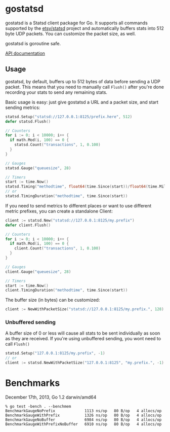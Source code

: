 gostatsd
========

gostatsd is a Statsd client package for Go. It supports all commands supported
by the [etsy/statsd](https://github.com/etsy/statsd/) project and automatically
buffers stats into 512 byte UDP packets. You can customize the packet size, as
well.

gostatsd is goroutine safe.

[API documentation](http://godoc.org/github.com/stvp/gostatsd)

Usage
-----

gostatsd, by default, buffers up to 512 bytes of data before sending a UDP
packet. This means that you need to manually call `Flush()` after you're done
recording your stats to send any remaining stats.

Basic usage is easy: just give gostatsd a URL and a packet size, and start
sending metrics:

```go
statsd.Setup("statsd://127.0.0.1:8125/prefix.here", 512)
defer statsd.Flush()

// Counters
for i := 0; i < 10000; i++ {
  if math.Mod(i, 100) == 0 {
    statsd.Count("transactions", 1, 0.100)
  }
}

// Gauges
statsd.Gauge("queuesize", 28)

// Timers
start := time.Now()
statsd.Timing("methodtime", float64(time.Since(start))/float64(time.Milliseconds))
// or
statsd.TimingDuration("methodtime", time.Since(start))
```

If you need to send metrics to different places or want to use different metric
prefixes, you can create a standalone Client:

```go
client := statsd.New("statsd://127.0.0.1:8125/my.prefix")
defer client.Flush()

// Counters
for i := 0; i < 10000; i++ {
  if math.Mod(i, 100) == 0 {
    client.Count("transactions", 1, 0.100)
  }
}

// Gauges
client.Gauge("queuesize", 28)

// Timers
start := time.Now()
client.TimingDuration("methodtime", time.Since(start))
```

The buffer size (in bytes) can be customized:

```go
client := NewWithPacketSize("statsd://127.0.0.1:8125/my.prefix.", 128)
```

### Unbuffered sending

A buffer size of 0 or less will cause all stats to be sent individually as soon
as they are received. If you're using unbuffered sending, you wont need to call
`Flush()`

```go
statsd.Setup("127.0.0.1:8125/my.prefix", -1)
// or
client := statsd.NewWithPacketSize("127.0.0.1:8125", "my.prefix.", -1)
```

Benchmarks
==========

December 17th, 2013, Go 1.2 darwin/amd64

```
% go test -bench . --benchmem
BenchmarkGaugeNoPrefix             1113 ns/op   80 B/op   4 allocs/op
BenchmarkGaugeWithPrefix           1326 ns/op   80 B/op   4 allocs/op
BenchmarkGaugeNoBuffer             6984 ns/op   80 B/op   4 allocs/op
BenchmarkGaugeWithPrefixNoBuffer   6910 ns/op   80 B/op   4 allocs/op
```

